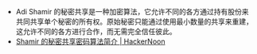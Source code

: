 - Adi Shamir 的秘密共享是一种加密算法，它允许不同的各方通过持有股份来共同共享单个秘密的所有权。原始秘密只能通过使用最小数量的共享来重建，这允许不同的各方进行合作，而无需完全信任彼此。
- [Shamir 的秘密共享密码算法简介 | HackerNoon](https://hackernoon.com/zh/shamirs-%E7%A7%98%E5%AF%86%E5%85%B1%E4%BA%AB%E5%AF%86%E7%A0%81%E7%AE%97%E6%B3%95%E7%AE%80%E4%BB%8B)